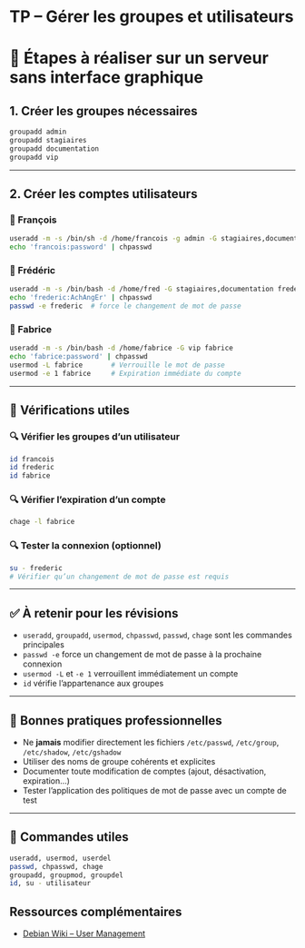# TP – Gérer les groupes et utilisateurs 
# 🧱 Étapes à réaliser sur un serveur **sans interface graphique**

## 1. Créer les groupes nécessaires

```bash
groupadd admin
groupadd stagiaires
groupadd documentation
groupadd vip
```

---

## 2. Créer les comptes utilisateurs

### 👤 François

```bash
useradd -m -s /bin/sh -d /home/francois -g admin -G stagiaires,documentation francois
echo 'francois:password' | chpasswd
```

### 👤 Frédéric

```bash
useradd -m -s /bin/bash -d /home/fred -G stagiaires,documentation frederic
echo 'frederic:AchAngEr' | chpasswd
passwd -e frederic  # force le changement de mot de passe
```

### 👤 Fabrice

```bash
useradd -m -s /bin/bash -d /home/fabrice -G vip fabrice
echo 'fabrice:password' | chpasswd
usermod -L fabrice       # Verrouille le mot de passe
usermod -e 1 fabrice     # Expiration immédiate du compte
```

---

## 🧪 Vérifications utiles

### 🔍 Vérifier les groupes d’un utilisateur

```bash
id francois
id frederic
id fabrice
```

### 🔍 Vérifier l’expiration d’un compte

```bash
chage -l fabrice
```

### 🔍 Tester la connexion (optionnel)

```bash
su - frederic
# Vérifier qu’un changement de mot de passe est requis
```

---

## ✅ À retenir pour les révisions

- `useradd`, `groupadd`, `usermod`, `chpasswd`, `passwd`, `chage` sont les commandes principales
- `passwd -e` force un changement de mot de passe à la prochaine connexion
- `usermod -L` et `-e 1` verrouillent immédiatement un compte
- `id` vérifie l’appartenance aux groupes

---

## 📌 Bonnes pratiques professionnelles

- Ne **jamais** modifier directement les fichiers `/etc/passwd`, `/etc/group`, `/etc/shadow`, `/etc/gshadow`
- Utiliser des noms de groupe cohérents et explicites
- Documenter toute modification de comptes (ajout, désactivation, expiration…)
- Tester l’application des politiques de mot de passe avec un compte de test

---

## 🔗 Commandes utiles

```bash
useradd, usermod, userdel
passwd, chpasswd, chage
groupadd, groupmod, groupdel
id, su - utilisateur
```

## Ressources complémentaires

- [Debian Wiki – User Management](https://wiki.debian.org/UserManagement)